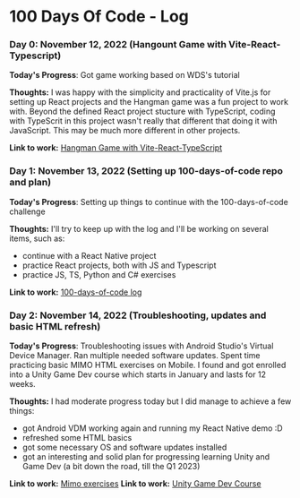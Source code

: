 # 100 Days Of Code - Log

### Day 0: November 12, 2022 (Hangount Game with Vite-React-Typescript)

**Today's Progress**: Got game working based on WDS's tutorial

**Thoughts:** I was happy with the simplicity and practicality of Vite.js for setting up React projects and the Hangman game was a fun project to work with.
Beyond the defined React project stucture with TypeScript, coding with TypeScrit in this project wasn't really that different that doing it with JavaScript. This may be much more different in other projects.

**Link to work:** [Hangman Game with Vite-React-TypeScript](https://github.com/aortizpalma/React-TypeScript-Hangman-Game)

### Day 1: November 13, 2022 (Setting up 100-days-of-code repo and plan)

**Today's Progress**: Setting up things to continue with the 100-days-of-code challenge

**Thoughts:** I'll try to keep up with the log and I'll be working on several items, such as:

- continue with a React Native project
- practice React projects, both with JS and Typescript
- practice JS, TS, Python and C# exercises

**Link to work:** [100-days-of-code log](https://github.com/aortizpalma/100-days-of-code/blob/master/log.md)

### Day 2: November 14, 2022 (Troubleshooting, updates and basic HTML refresh)

**Today's Progress**: Troubleshooting issues with Android Studio's Virtual Device Manager. Ran multiple needed software updates.
Spent time practicing basic MIMO HTML exercises on Mobile.
I found and got enrolled into a Unity Game Dev course which starts in January and lasts for 12 weeks.

**Thoughts:** I had moderate progress today but I did manage to achieve a few things:

- got Android VDM working again and running my React Native demo :D
- refreshed some HTML basics
- got some necessary OS and software updates installed
- got an interesting and solid plan for progressing learning Unity and Game Dev (a bit down the road, till the Q1 2023)

**Link to work:** [Mimo exercises](https://getmimo.com/playgrounds)
**Link to work:** [Unity Game Dev Course](https://www.coderhouse.com.mx/online/desarrollo-videojuegos-online)
